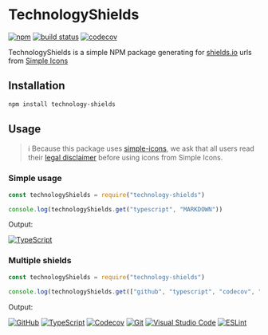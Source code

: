 # TechnologyShields
 
[![npm](https://img.shields.io/npm/v/technology-shields)](https://www.npmjs.com/package/technology-shields) [![build status](https://img.shields.io/github/workflow/status/MrBartusek/TechnologyShields/build)](https://github.com/MrBartusek/TechnologyShields/actions) [![codecov](https://codecov.io/gh/MrBartusek/TechnologyShields/branch/main/graph/badge.svg?token=7QK6LoXvv7)](https://codecov.io/gh/MrBartusek/TechnologyShields)

TechnologyShields is a simple NPM package generating for [shields.io](https://shields.io) urls from [Simple Icons](https://simpleicons.org)

## Installation

```bash
npm install technology-shields
```

## Usage

> ℹ️ Because this package uses [simple-icons](https://github.com/simple-icons/simple-icons), we ask that all users read their [legal disclaimer](https://github.com/simple-icons/simple-icons/blob/develop/DISCLAIMER.md) before using icons from Simple Icons.

### Simple usage

```js
const technologyShields = require("technology-shields")

console.log(technologyShields.get("typescript", "MARKDOWN"))
```

Output:

[![TypeScript](https://img.shields.io/badge/-TypeScript-3178C6?style=flat-square&logo=typescript&logoColor=white)](https://www.typescriptlang.org/)

### Multiple shields

```js
const technologyShields = require("technology-shields")

console.log(technologyShields.get(["github", "typescript", "codecov", "git", "visualstudiocode", "eslint"], "MARKDOWN"))
```

Output:

[![GitHub](https://img.shields.io/badge/-GitHub-181717?style=flat-square&logo=github&logoColor=white)](https://github.com/) [![TypeScript](https://img.shields.io/badge/-TypeScript-3178C6?style=flat-square&logo=typescript&logoColor=white)](https://www.typescriptlang.org/) [![Codecov](https://img.shields.io/badge/-Codecov-F01F7A?style=flat-square&logo=codecov&logoColor=white)](https://codecov.io/) [![Git](https://img.shields.io/badge/-Git-F05032?style=flat-square&logo=git&logoColor=white)](http://git-scm.com/) [![Visual Studio Code](https://img.shields.io/badge/-Visual_Studio_Code-007ACC?style=flat-square&logo=visualstudiocode&logoColor=white)](https://commons.wikimedia.org/) [![ESLint](https://img.shields.io/badge/-ESLint-4B32C3?style=flat-square&logo=eslint&logoColor=white)](https://eslint.org/)